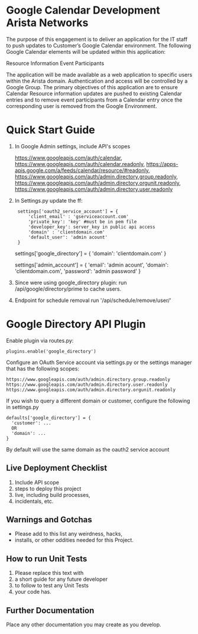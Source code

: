 Google Calendar Development
Arista Networks
===========================

The purpose of this engagement is to deliver an application for the IT staff to push updates to Customer’s Google Calendar environment. The following Google Calendar elements will be updated within this application:

Resource Information
Event Participants

The application will be made available as a web application to specific users within the Arista domain. Authentication and access will be controlled by a Google Group. The primary objectives of this application are to ensure Calendar Resource information updates are pushed to existing Calendar entries and to remove event participants from a Calendar entry once the corresponding user is removed from the Google Environment.

Quick Start Guide
=================

1. In Google Admin settings, include API's scopes

    https://www.googleapis.com/auth/calendar,
    https://www.googleapis.com/auth/calendar.readonly,
    https://apps-apis.google.com/a/feeds/calendar/resource/#readonly,
    https://www.googleapis.com/auth/admin.directory.group.readonly,
    https://www.googleapis.com/auth/admin.directory.orgunit.readonly,
    https://www.googleapis.com/auth/admin.directory.user.readonly

2. In Settings.py update the ff:

        settings['oauth2_service_account'] = {
            'client_email' : 'gserviceaccount.com'
            'private_key': 'key' #must be in pem file
            'developer_key': server_key in public api access
            'domain' : 'clientdomain.com'
            'default_user': 'admin acount'
        }

    settings['google_directory'] = {
        'domain': 'clientdomain.com'
    }

    settings['admin_account'] = {
        'email': 'admin acount',
        'domain': 'clientdomain.com',
        'password': 'admin password'
    }

3. Since were using google_directory plugin: run /api/google/directory/prime to cache users.

4. Endpoint for schedule removal run '/api/schedule/remove/user/<email>'


Google Directory API Plugin
===========================

Enable plugin via routes.py:

    plugins.enable('google_directory')

Configure an OAuth Service account via settings.py or the settings manager that has the following scopes:

    https://www.googleapis.com/auth/admin.directory.group.readonly
    https://www.googleapis.com/auth/admin.directory.user.readonly
    https://www.googleapis.com/auth/admin.directory.orgunit.readonly

If you wish to query a different domain or customer, configure the following in settings.py

    defaults['google_directory'] = {
      'customer': ...
      OR
      'domain': ...
    }

By default will use the same domain as the oauth2 service account



Live Deployment Checklist
-------------------------

 1. Include API scope
 2. steps to deploy this project
 3. live, including build processes,
 4. incidentals, etc.


Warnings and Gotchas
---------------------------
 * Please add to this list any weirdness, hacks,
 * installs, or other oddities needed for this Project.


How to run Unit Tests
-----------------------
1. Please replace this text with
2. a short guide for any future developer
3. to follow to test any Unit Tests
4. your code has.


Further Documentation
----------------------
Place any other documentation you may create as you develop.
